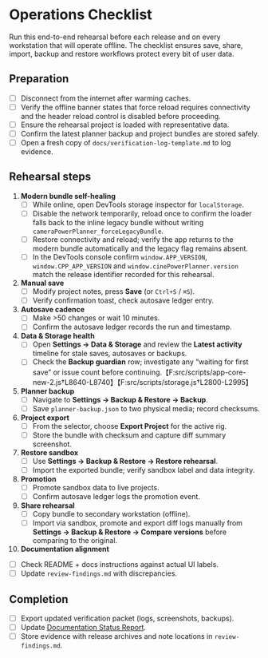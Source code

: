 # Operations Checklist

Run this end-to-end rehearsal before each release and on every workstation that
will operate offline. The checklist ensures save, share, import, backup and
restore workflows protect every bit of user data.

## Preparation

- [ ] Disconnect from the internet after warming caches.
- [ ] Verify the offline banner states that force reload requires connectivity
      and the header reload control is disabled before proceeding.
- [ ] Ensure the rehearsal project is loaded with representative data.
- [ ] Confirm the latest planner backup and project bundles are stored safely.
- [ ] Open a fresh copy of `docs/verification-log-template.md` to log evidence.

## Rehearsal steps

1. **Modern bundle self-healing**
   - [ ] While online, open DevTools storage inspector for `localStorage`.
   - [ ] Disable the network temporarily, reload once to confirm the loader falls back to the inline legacy bundle without writing `cameraPowerPlanner_forceLegacyBundle`.
   - [ ] Restore connectivity and reload; verify the app returns to the modern bundle automatically and the legacy flag remains absent.
   - [ ] In the DevTools console confirm `window.APP_VERSION`, `window.CPP_APP_VERSION` and `window.cinePowerPlanner.version` match the release identifier recorded for this rehearsal.
2. **Manual save**
   - [ ] Modify project notes, press **Save** (or `Ctrl+S` / `⌘S`).
   - [ ] Verify confirmation toast, check autosave ledger entry.
3. **Autosave cadence**
   - [ ] Make >50 changes or wait 10 minutes.
   - [ ] Confirm the autosave ledger records the run and timestamp.
4. **Data & Storage health**
   - [ ] Open **Settings → Data & Storage** and review the **Latest activity** timeline for stale saves, autosaves or backups.
   - [ ] Check the **Backup guardian** row; investigate any “waiting for first save” or issue count before continuing.【F:src/scripts/app-core-new-2.js†L8640-L8740】【F:src/scripts/storage.js†L2800-L2995】
5. **Planner backup**
   - [ ] Navigate to **Settings → Backup & Restore → Backup**.
   - [ ] Save `planner-backup.json` to two physical media; record checksums.
6. **Project export**
   - [ ] From the selector, choose **Export Project** for the active rig.
   - [ ] Store the bundle with checksum and capture diff summary screenshot.
7. **Restore sandbox**
   - [ ] Use **Settings → Backup & Restore → Restore rehearsal**.
   - [ ] Import the exported bundle; verify sandbox label and data integrity.
8. **Promotion**
   - [ ] Promote sandbox data to live projects.
   - [ ] Confirm autosave ledger logs the promotion event.
9. **Share rehearsal**
   - [ ] Copy bundle to secondary workstation (offline).
   - [ ] Import via sandbox, promote and export diff logs manually from **Settings → Backup & Restore → Compare versions** before comparing to the original.
10. **Documentation alignment**
   - [ ] Check README + docs instructions against actual UI labels.
   - [ ] Update `review-findings.md` with discrepancies.

## Completion

- [ ] Export updated verification packet (logs, screenshots, backups).
- [ ] Update [Documentation Status Report](documentation-status-report-template.md).
- [ ] Store evidence with release archives and note locations in `review-findings.md`.
